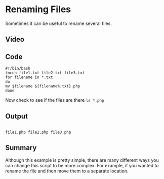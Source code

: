 # Renaming Files

Sometimes it can be useful to rename several files.


## Video



## Code

```
#!/bin/bash
tocuh file1.txt file2.txt file3.txt
for filename in *.txt
do
mv $filename ${filename%.txt}.php
done

```

Now check to see if the files are there ```ls *.php ```

## Output

```

file1.php file2.php file3.php

```

## Summary

Although this example is pretty simple, there are many different ways you can change this script to be more complex. For example, if you wanted to rename the file and then move them to a separate location.
